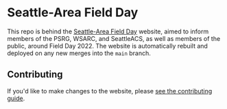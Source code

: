 # Seattle-Area Field Day

This repo is behind the [Seattle-Area Field Day](http://quentincaudron.com/fieldday) website, aimed to inform members of the PSRG, WSARC, and SeattleACS, as well as members of the public, around Field Day 2022. The website is automatically rebuilt and deployed on any new merges into the `main` branch.

## Contributing

If you'd like to make changes to the website, please [see the contributing guide](./CONTRIBUTING.md).
